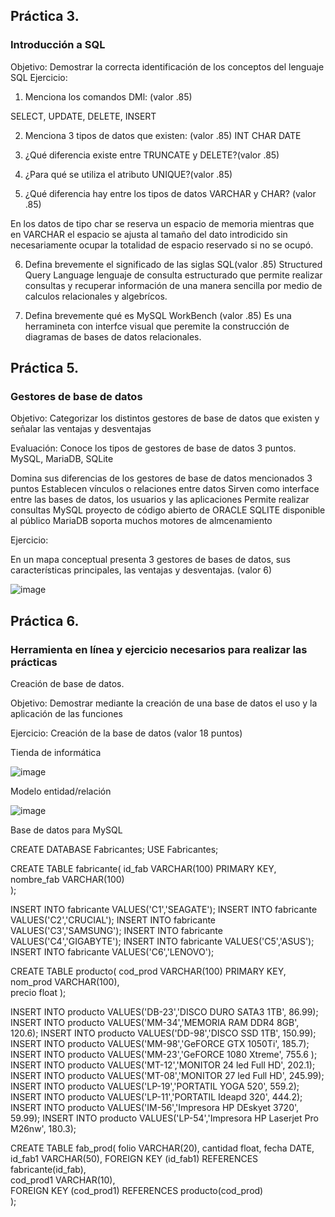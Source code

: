 ## Práctica 3.
### Introducción a SQL
Objetivo: Demostrar la correcta identificación de los conceptos del lenguaje SQL
Ejercicio:

1. Menciona los comandos DMl: (valor .85)

SELECT, UPDATE, DELETE, INSERT


2. Menciona 3 tipos de datos que existen: (valor .85)
INT
CHAR
DATE



3. ¿Qué diferencia existe entre TRUNCATE y DELETE?(valor .85)

4. ¿Para qué se utiliza el atributo UNIQUE?(valor .85)



5. ¿Qué diferencia hay entre los tipos de datos VARCHAR y CHAR? (valor .85)

En los datos de tipo char se reserva un espacio de memoria mientras que en VARCHAR el espacio se ajusta al tamaño del dato
introdicido sin necesariamente ocupar la totalidad de espacio reservado si no se ocupó.

6. Defina brevemente el significado de las siglas SQL(valor .85)
Structured Query Language lenguaje de consulta estructurado que permite realizar consultas y recuperar información de una
manera sencilla por medio de calculos relacionales y algebrícos.

7. Defina brevemente qué es MySQL WorkBench (valor .85)
 Es una herramineta con interfce visual que peremite la construcción de diagramas de bases de datos relacionales.

## Práctica 5.
### Gestores de base de datos

Objetivo: Categorizar los distintos gestores de base de datos que existen y señalar las
ventajas y desventajas

Evaluación: Conoce los tipos de gestores de base de datos 3 puntos.
MySQL, MariaDB, SQLite

Domina sus diferencias de los gestores de base de datos mencionados 3 puntos
Establecen vínculos o relaciones entre datos
Sirven como interface entre las bases de datos, los usuarios y las aplicaciones
Permite realizar consultas
MySQL proyecto de código abierto de ORACLE
SQLITE disponible al público
MariaDB soporta muchos motores de almcenamiento

Ejercicio:

En un mapa conceptual presenta 3 gestores de bases de datos, sus características
principales, las ventajas y desventajas. (valor 6)

![image](https://user-images.githubusercontent.com/91554777/170415427-e2b7321b-a97f-43b0-ac24-6e506c307e6b.png)

## Práctica 6.
### Herramienta en línea y ejercicio necesarios para realizar las prácticas

Creación de base de datos.

Objetivo: Demostrar mediante la creación de una base de datos el uso y la aplicación de
las funciones

Ejercicio: Creación de la base de datos (valor 18 puntos)

Tienda de informática

![image](https://user-images.githubusercontent.com/91554777/170415101-717bca19-3644-46a9-8a57-8d5940c5d283.png)




Modelo entidad/relación

![image](https://user-images.githubusercontent.com/101203503/175651027-db420c8a-de9a-407b-aee4-27ff4b50c5cb.png)



Base de datos para MySQL


CREATE DATABASE Fabricantes;
USE Fabricantes;

CREATE TABLE fabricante(
id_fab VARCHAR(100) PRIMARY KEY,
nombre_fab VARCHAR(100)  
);

INSERT INTO fabricante VALUES('C1','SEAGATE'); 
INSERT INTO fabricante VALUES('C2','CRUCIAL');
INSERT INTO fabricante VALUES('C3','SAMSUNG');
INSERT INTO fabricante VALUES('C4','GIGABYTE');
INSERT INTO fabricante VALUES('C5','ASUS');
INSERT INTO fabricante VALUES('C6','LENOVO');


CREATE TABLE producto(
cod_prod VARCHAR(100) PRIMARY KEY,
nom_prod VARCHAR(100),  
precio float 
);

INSERT INTO producto VALUES('DB-23','DISCO DURO SATA3 1TB', 86.99);
INSERT INTO producto VALUES('MM-34','MEMORIA RAM DDR4 8GB', 120.6);
INSERT INTO producto VALUES('DD-98','DISCO SSD 1TB', 150.99);
INSERT INTO producto VALUES('MM-98','GeFORCE GTX 1050Ti', 185.7);
INSERT INTO producto VALUES('MM-23','GeFORCE 1080 Xtreme', 755.6 );
INSERT INTO producto VALUES('MT-12','MONITOR 24 led Full HD', 202.1);
INSERT INTO producto VALUES('MT-08','MONITOR 27 led Full HD', 245.99);
INSERT INTO producto VALUES('LP-19','PORTATIL YOGA 520', 559.2);
INSERT INTO producto VALUES('LP-11','PORTATIL Ideapd 320', 444.2);
INSERT INTO producto VALUES('IM-56','Impresora HP DEskyet 3720', 59.99);
INSERT INTO producto VALUES('LP-54','Impresora HP Laserjet Pro M26nw', 180.3);

CREATE TABLE fab_prod(
folio VARCHAR(20),
cantidad float,
fecha DATE,
id_fab1 VARCHAR(50),
FOREIGN KEY (id_fab1) REFERENCES fabricante(id_fab),  
cod_prod1 VARCHAR(10),  
FOREIGN KEY (cod_prod1) REFERENCES producto(cod_prod)  
);




